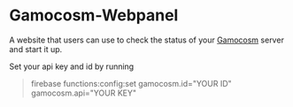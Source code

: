 # Gamocosm-Webpanel
A website that users can use to check the status of your [Gamocosm](https://github.com/Gamocosm/Gamocosm) server and start it up.

Set your api key and id by running 
> firebase functions:config:set gamocosm.id="YOUR ID" gamocosm.api="YOUR KEY"